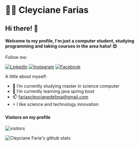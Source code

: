 # :woman_technologist: Cleyciane Farias
## Hi there! 👋
#### Welcome to my profile, I'm just a computer student, studying programming and taking courses in the area haha! 😊

<div align="rigth">

<i>Follow me:</i><br>

<a href="https://www.linkedin.com/in/cleyciane-farias-52ba49134/" target="_blank"><img src="https://img.shields.io/badge/LinkedIn-%230077B5.svg?&style=flat-square&logo=linkedin&logoColor=white" alt="LinkedIn"></a>
<a href="https://www.instagram.com/cleyciane_farias/" target="_blank"><img src="https://img.shields.io/badge/Instagram-%23E4405F.svg?&style=flat-square&logo=instagram&logoColor=white" alt="Instagram"></a>
<a href="https://www.facebook.com/profile.php?id=100009757996267" target="_blank"><img src="https://img.shields.io/badge/Facebook-%231877F2.svg?&style=flat-square&logo=facebook&logoColor=white" alt="Facebook"></a>

</div>

A little about myself:

- 🔭 I’m currently studying master in science computer
- 🌱 I’m currently learning java spring boot
- 📫 fariascleycianedelima@gmail.com
- ⚡ I like science and technology innovation


#### **Visitors on my profile**
![visitors](https://visitor-badge.laobi.icu/badge?page_id=cleycianefarias)

![Cleyciane Faria's github stats](https://github-readme-stats.vercel.app/api?username=cleycianefarias=["issues","contribs"]&show_icons=true&hide_border=true)
